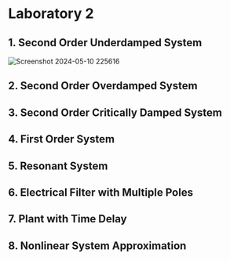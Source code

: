 # Laboratory 2

## 1. Second Order Underdamped System
![Screenshot 2024-05-10 225616](https://github.com/ImangTimang/CSE_StepResponse_MexE_3201_Group11_2024/assets/157549014/0865a9c2-2cad-4385-b078-6cc51bf64584)

## 2. Second Order Overdamped System

## 3. Second Order Critically Damped System

## 4. First Order System

## 5. Resonant System

## 6. Electrical Filter with Multiple Poles

## 7. Plant with Time Delay

## 8. Nonlinear System Approximation

